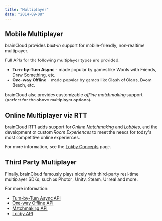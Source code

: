 ```yaml
---
title: "Multiplayer"
date: "2014-09-08"
---
```


## Mobile Multiplayer

brainCloud provides _built-in_ support for mobile-friendly, non-realtime multiplayer.

Full APIs for the following multiplayer types are provided:

- **Turn-by-Turn Async** - made popular by games like Words with Friends, Draw Something, etc.
- **One-way Offline** - made popular by games like Clash of Clans, Boom Beach, etc.

brainCloud also provides customizable _offline matchmaking_ support (perfect for the above multiplayer options).

## Online Multiplayer via RTT

brainCloud RTT adds support for _Online Matchmaking_ and _Lobbies,_ and the development of custom _Room Experiences_ to meet the needs for today's most competitive online experiences.

For more information, see the [Lobby Concepts](/learn/key-concepts/multiplayer/lobbies/) page.

## Third Party Multiplayer

Finally, brainCloud famously plays nicely with third-party real-time multiplayer SDKs, such as Photon, Unity, Steam, Unreal and more.

For more information:

- [Turn-by-Turn Async API](/api/capi/asyncmatch)
- [One-way Offline API](/api/capi/onewaymatch)
- [Matchmaking API](/api/capi/matchmaking)
- [Lobby API](/api/capi/lobby)
